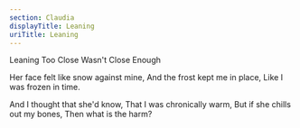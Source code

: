 ```yaml
---
section: Claudia
displayTitle: Leaning
uriTitle: Leaning
---
```


Leaning Too Close Wasn't Close Enough

Her face felt like snow against mine,
And the frost kept me in place,
Like I was frozen in time.

And I thought that she'd know,
That I was chronically warm,
But if she chills out my bones,
Then what is the harm?